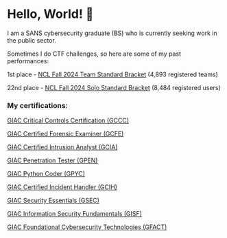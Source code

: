 # Hello, World! 👋

I am a SANS cybersecurity graduate (BS) who is currently seeking work in the public sector. 

Sometimes I do CTF challenges, so here are some of my past performances:

1st place - [NCL Fall 2024 Team Standard Bracket](https://cyberskyline.com/report/02UBGQH38H3E) (4,893 registered teams)

22nd place - [NCL Fall 2024 Solo Standard Bracket](https://cyberskyline.com/report/3FCQ51HVEVFE) (8,484 registered users)

### My certifications:
[GIAC Critical Controls Certification (GCCC)](https://www.credly.com/badges/acfb6c9c-ca91-47e5-800b-baa80e09666e)

[GIAC Certified Forensic Examiner (GCFE)](https://www.credly.com/badges/326ad7d8-bd07-4ca1-8cc8-e2663016297a)

[GIAC Certified Intrusion Analyst (GCIA)](https://www.credly.com/badges/bf838c5a-03ec-4856-addd-04b81e5cc0a8)

[GIAC Penetration Tester (GPEN)](https://www.credly.com/badges/dc2629dd-cee6-4362-9502-b85badbcafb4)

[GIAC Python Coder (GPYC)](https://www.credly.com/badges/3d25b026-f3b2-4c0e-8f99-0ea89fc9c922)

[GIAC Certified Incident Handler (GCIH)](https://www.credly.com/badges/192523b8-0871-48f2-bf03-5931ae4dcfc5)

[GIAC Security Essentials (GSEC)](https://www.credly.com/badges/438ec7ad-de16-499e-81af-3d6d6d7ee7fa)

[GIAC Information Security Fundamentals (GISF)](https://www.credly.com/badges/83e75cec-9eab-431e-9e06-a3b6cf5690eb)

[GIAC Foundational Cybersecurity Technologies (GFACT)](https://www.credly.com/badges/2c13f3ee-16e7-48b2-aa37-49b630e5a0bc)
